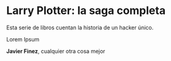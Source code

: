 # Larry Plotter: la saga completa

Esta serie de libros cuentan la historia de un hacker único.

Lorem Ipsum


**Javier Finez**, cualquier otra cosa mejor
